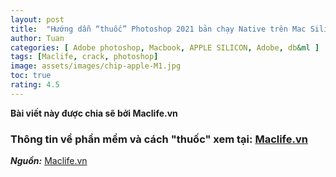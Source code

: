 ```yaml
---
layout: post
title:  "Hướng dẫn “thuốc” Photoshop 2021 bản chạy Native trên Mac Silicon"
author: Tuan
categories: [ Adobe photoshop, Macbook, APPLE SILICON, Adobe, db&ml ]
tags: [Maclife, crack, photoshop]
image: assets/images/chip-apple-M1.jpg
toc: true
rating: 4.5
---
```


**Bài viết này được chia sẽ bởi Maclife.vn**

### Thông tin về phần mềm và cách "thuốc" xem tại: [Maclife.vn](https://maclife.vn/huong-dan-thuoc-photoshop-2021-ban-chay-native-tren-mac-silicon.html)

***Nguồn:*** [Maclife.vn](https://maclife.vn/huong-dan-thuoc-photoshop-2021-ban-chay-native-tren-mac-silicon.html)
